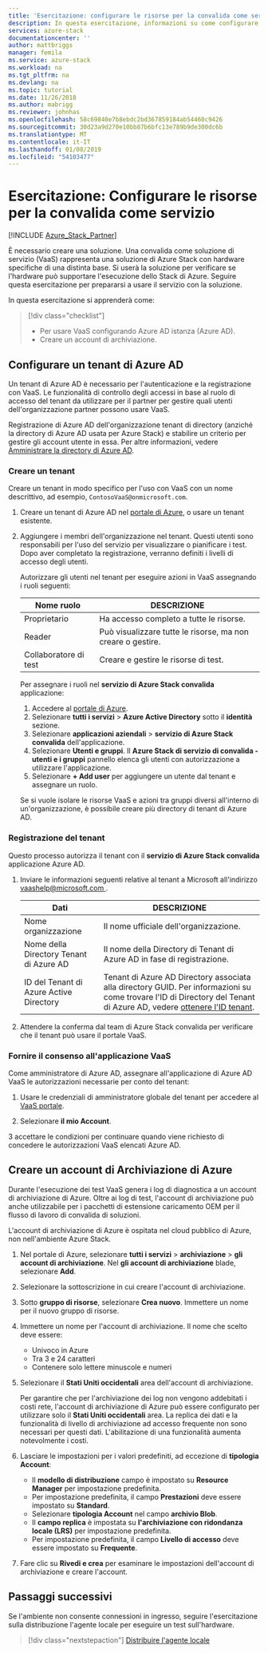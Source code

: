 ```yaml
---
title: 'Esercitazione: configurare le risorse per la convalida come servizio | Microsoft Docs'
description: In questa esercitazione, informazioni su come configurare le risorse per la convalida come servizio.
services: azure-stack
documentationcenter: ''
author: mattbriggs
manager: femila
ms.service: azure-stack
ms.workload: na
ms.tgt_pltfrm: na
ms.devlang: na
ms.topic: tutorial
ms.date: 11/26/2018
ms.author: mabrigg
ms.reviewer: johnhas
ms.openlocfilehash: 58c69840e7b8ebdc2bd367859184ab54460c9426
ms.sourcegitcommit: 30d23a9d270e10bb87b6bfc13e789b9de300dc6b
ms.translationtype: MT
ms.contentlocale: it-IT
ms.lasthandoff: 01/08/2019
ms.locfileid: "54103477"
---
```

# <a name="tutorial-set-up-resources-for-validation-as-a-service"></a>Esercitazione: Configurare le risorse per la convalida come servizio

[!INCLUDE [Azure_Stack_Partner](./includes/azure-stack-partner-appliesto.md)]

È necessario creare una soluzione. Una convalida come soluzione di servizio (VaaS) rappresenta una soluzione di Azure Stack con hardware specifiche di una distinta base. Si userà la soluzione per verificare se l'hardware può supportare l'esecuzione dello Stack di Azure. Seguire questa esercitazione per prepararsi a usare il servizio con la soluzione.

In questa esercitazione si apprenderà come:

> [!div class="checklist"]
> * Per usare VaaS configurando Azure AD istanza (Azure AD).
> * Creare un account di archiviazione.

## <a name="configure-an-azure-ad-tenant"></a>Configurare un tenant di Azure AD

Un tenant di Azure AD è necessario per l'autenticazione e la registrazione con VaaS. Le funzionalità di controllo degli accessi in base al ruolo di accesso del tenant da utilizzare per il partner per gestire quali utenti dell'organizzazione partner possono usare VaaS.

Registrazione di Azure AD dell'organizzazione tenant di directory (anziché la directory di Azure AD usata per Azure Stack) e stabilire un criterio per gestire gli account utente in essa. Per altre informazioni, vedere [Amministrare la directory di Azure AD](https://docs.microsoft.com/azure/active-directory/active-directory-administer).

### <a name="create-a-tenant"></a>Creare un tenant

Creare un tenant in modo specifico per l'uso con VaaS con un nome descrittivo, ad esempio, `ContosoVaaS@onmicrosoft.com`.

1. Creare un tenant di Azure AD nel [portale di Azure](https://portal.azure.com), o usare un tenant esistente. <!-- For instructions on creating new Azure AD tenants, see [Get started with Azure AD](https://docs.microsoft.com/azure/active-directory/get-started-azure-ad). -->

2. Aggiungere i membri dell'organizzazione nel tenant. Questi utenti sono responsabili per l'uso del servizio per visualizzare o pianificare i test. Dopo aver completato la registrazione, verranno definiti i livelli di accesso degli utenti.
 
    Autorizzare gli utenti nel tenant per eseguire azioni in VaaS assegnando i ruoli seguenti:

    | Nome ruolo | DESCRIZIONE |
    |---------------------|------------------------------------------|
    | Proprietario | Ha accesso completo a tutte le risorse. |
    | Reader | Può visualizzare tutte le risorse, ma non creare o gestire. |
    | Collaboratore di test | Creare e gestire le risorse di test. |

    Per assegnare i ruoli nel **servizio di Azure Stack convalida** applicazione:

    1. Accedere al [portale di Azure](https://portal.azure.com).
    2. Selezionare **tutti i servizi** > **Azure Active Directory** sotto il **identità** sezione.
    3. Selezionare **applicazioni aziendali** > **servizio di Azure Stack convalida** dell'applicazione.
    4. Selezionare **Utenti e gruppi**. Il **Azure Stack di servizio di convalida - utenti e i gruppi** pannello elenca gli utenti con autorizzazione a utilizzare l'applicazione.
    5. Selezionare **+ Add user** per aggiungere un utente dal tenant e assegnare un ruolo.
   
    Se si vuole isolare le risorse VaaS e azioni tra gruppi diversi all'interno di un'organizzazione, è possibile creare più directory di tenant di Azure AD.

### <a name="register-your-tenant"></a>Registrazione del tenant

Questo processo autorizza il tenant con il **servizio di Azure Stack convalida** applicazione Azure AD.

1. Inviare le informazioni seguenti relative al tenant a Microsoft all'indirizzo [ vaashelp@microsoft.com ](mailto:vaashelp@microsoft.com).

    | Dati | DESCRIZIONE |
    |--------------------------------|---------------------------------------------------------------------------------------------|
    | Nome organizzazione | Il nome ufficiale dell'organizzazione. |
    | Nome della Directory Tenant di Azure AD | Il nome della Directory di Tenant di Azure AD in fase di registrazione. |
    | ID del Tenant di Azure Active Directory | Tenant di Azure AD Directory associata alla directory GUID. Per informazioni su come trovare l'ID di Directory del Tenant di Azure AD, vedere [ottenere l'ID tenant](https://docs.microsoft.com/azure/azure-resource-manager/resource-group-create-service-principal-portal#get-tenant-id). |

2. Attendere la conferma dal team di Azure Stack convalida per verificare che il tenant può usare il portale VaaS.

### <a name="consent-to-the-vaas-application"></a>Fornire il consenso all'applicazione VaaS

Come amministratore di Azure AD, assegnare all'applicazione di Azure AD VaaS le autorizzazioni necessarie per conto del tenant:

1. Usare le credenziali di amministratore globale del tenant per accedere al [VaaS portale](https://azurestackvalidation.com/). 

2. Selezionare **il mio Account**.

3 accettare le condizioni per continuare quando viene richiesto di concedere le autorizzazioni VaaS elencati Azure AD.

## <a name="create-an-azure-storage-account"></a>Creare un account di Archiviazione di Azure

Durante l'esecuzione dei test VaaS genera i log di diagnostica a un account di archiviazione di Azure. Oltre ai log di test, l'account di archiviazione può anche utilizzabile per i pacchetti di estensione caricamento OEM per il flusso di lavoro di convalida di soluzioni.

L'account di archiviazione di Azure è ospitata nel cloud pubblico di Azure, non nell'ambiente Azure Stack.

1. Nel portale di Azure, selezionare **tutti i servizi** > **archiviazione** > **gli account di archiviazione**. Nel **gli account di archiviazione** blade, selezionare **Add**.

2. Selezionare la sottoscrizione in cui creare l'account di archiviazione.

3. Sotto **gruppo di risorse**, selezionare **Crea nuovo**. Immettere un nome per il nuovo gruppo di risorse.

4. Immettere un nome per l'account di archiviazione. Il nome che scelto deve essere:
    - Univoco in Azure
    - Tra 3 e 24 caratteri
    - Contenere solo lettere minuscole e numeri

5. Selezionare il **Stati Uniti occidentali** area dell'account di archiviazione.

    Per garantire che per l'archiviazione dei log non vengono addebitati i costi rete, l'account di archiviazione di Azure può essere configurato per utilizzare solo il **Stati Uniti occidentali** area. La replica dei dati e la funzionalità di livello di archiviazione ad accesso frequente non sono necessari per questi dati. L'abilitazione di una funzionalità aumenta notevolmente i costi.

6. Lasciare le impostazioni per i valori predefiniti, ad eccezione di **tipologia Account**:

    - Il **modello di distribuzione** campo è impostato su **Resource Manager** per impostazione predefinita.
    - Per impostazione predefinita, il campo **Prestazioni** deve essere impostato su **Standard**.
    - Selezionare **tipologia Account** nel campo **archivio Blob**.
    - Il **campo replica** è impostata su **l'archiviazione con ridondanza locale (LRS)** per impostazione predefinita.
    - Per impostazione predefinita, il campo **Livello di accesso** deve essere impostato su **Frequente**.

7. Fare clic su **Rivedi e crea** per esaminare le impostazioni dell'account di archiviazione e creare l'account.

## <a name="next-steps"></a>Passaggi successivi

Se l'ambiente non consente connessioni in ingresso, seguire l'esercitazione sulla distribuzione l'agente locale per eseguire un test sull'hardware.

> [!div class="nextstepaction"]
> [Distribuire l'agente locale](azure-stack-vaas-local-agent.md)
